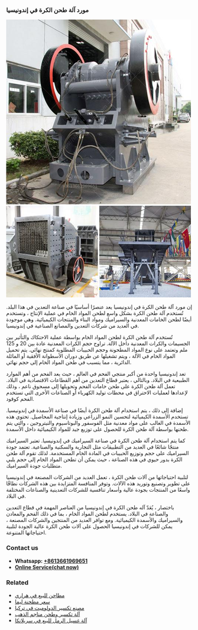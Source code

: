 <h3>مورد آلة طحن الكرة في إندونيسيا</h3><img src='1701854327.jpg' alt=''><p>إن مورد آلة طحن الكرة في إندونيسيا يعد عنصرًا أساسيًا في صناعة التعدين في هذا البلد. تُستخدم آلة طحن الكرة بشكل واسع لطحن المواد الخام في عملية الإنتاج ، وتستخدم أيضًا لطحن الخامات المعدنية والسيراميك ومواد البناء والمنتجات الكيميائية. وهي موجودة في العديد من شركات التعدين والمصانع الصناعية في إندونيسيا.</p><p>تُستخدم آلة طحن الكرة لطحن المواد الخام بواسطة عملية الاحتكاك والتأثير بين الجسيمات والكرات المعدنية داخل الآلة. تراوح حجم الكرات المعدنية عادة بين 20 و 125 ملم وتعتمد على نوع المواد المطحونة وحجم الحبيبات المطلوبة كمنتج نهائي. يتم تحميل المواد الخام في الآلة ، ويتم تشغيلها عن طريق دوران الأسطوانة الأفقية أو المائلة الدائرية ، مما يتسبب في طحن المواد الخام إلى حجم نهائي.</p><p>تعد إندونيسيا واحدة من أكبر منتجي الفحم في العالم ، حيث يعد الفحم من أهم الموارد الطبيعية في البلاد. وبالتالي ، يعتبر قطاع التعدين من أهم القطاعات الاقتصادية في البلاد. تعمل آلة طحن الكرة على طحن خامات الفحم وتحويلها إلى مسحوق ناعم ، وذلك لإعدادها لعمليات الاحتراق في محطات توليد الكهرباء أو الصناعات الأخرى التي تستخدم الفحم كوقود.</p><p>إضافة إلى ذلك ، يتم استخدام آلة طحن الكرة أيضًا في صناعة الأسمدة في إندونيسيا. تستخدم الأسمدة الكيميائية لتحسين النمو الزراعي وزيادة إنتاجية المحاصيل. تحتوي هذه الأسمدة في الغالب على مواد معدنية مثل الفوسفور والبوتاسيوم والنيتروجين ، والتي يتم طحنها بواسطة آلة طحن الكرة للحصول على توزيع جيد للمواد الكيميائية داخل الأسمدة.</p><p>كما يتم استخدام آلة طحن الكرة في صناعة السيراميك في إندونيسيا. تعتبر السيراميك منتجًا شائعًا في العديد من التطبيقات مثل التجارية والسكنية والصناعية. تعتمد جودة السيراميك على حجم وتوزيع الحبيبات في المادة الخام المستخدمة. لذلك تقوم آلة طحن الكرة بدور حيوي في هذه الصناعة ، حيث يمكن أن تطحن المواد الخام إلى حجم يلبي متطلبات جودة السيراميك.</p><p>لتلبية احتياجاتها من آلات طحن الكرة ، تعمل العديد من الشركات المصنعة في إندونيسيا على تطوير وتصنيع وتوريد هذه الآلات. وتوفر المنافسة المتزايدة بين هذه الشركات نطاقًا واسعًا من المنتجات بجودة عالية وأسعار تنافسية للشركات التعدينية والصناعات المختلفة في البلاد.</p><p>باختصار ، يُعَدّ آله طحن الكرة في إندونيسيا من العناصر المهمة في قطاع التعدين والصناعة في البلاد. يستخدم لطحن المواد الخام ، بما في ذلك الفحم والمعادن والسيراميك والأسمدة الكيميائية. ومع توافر العديد من المنتجين والشركات المصنعة ، يمكن للشركات في إندونيسيا الحصول على آلات طحن الكرة عالية الجودة لتلبية احتياجاتها المتنوعة.</p><h3>Contact us</h3><ul><li><strong>Whatsapp:&nbsp;<a href="https://wa.me/8613661969651">+8613661969651</a></strong></li><li><a href="https://swt.shibang-china.com/?git&amp;zhl&amp;مورد آلة طحن الكرة في إندونيسيا"><strong>Online Service(chat now)</strong></a></li></ul><h3>Related</h3><ul><li><a href='مطاحن للبيع في هراري.md'>مطاحن للبيع في هراري</a></li><li><a href='سعر مطحنة ليما.md'>سعر مطحنة ليما</a></li><li><a href='مصنع تكسير الدولوميت في تركيا.md'>مصنع تكسير الدولوميت في تركيا</a></li><li><a href='آلة تكسير وطحن مناجم الذهب.md'>آلة تكسير وطحن مناجم الذهب</a></li><li><a href='آلة غسيل الرمل للبيع في سريلانكا.md'>آلة غسيل الرمل للبيع في سريلانكا</a></li></ul>